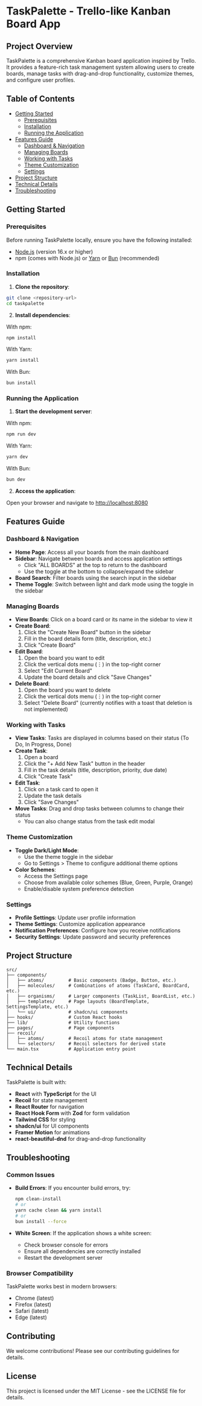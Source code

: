
# TaskPalette - Trello-like Kanban Board App

## Project Overview

TaskPalette is a comprehensive Kanban board application inspired by Trello. It provides a feature-rich task management system allowing users to create boards, manage tasks with drag-and-drop functionality, customize themes, and configure user profiles.

## Table of Contents

- [Getting Started](#getting-started)
  - [Prerequisites](#prerequisites)
  - [Installation](#installation)
  - [Running the Application](#running-the-application)
- [Features Guide](#features-guide)
  - [Dashboard & Navigation](#dashboard--navigation)
  - [Managing Boards](#managing-boards)
  - [Working with Tasks](#working-with-tasks)
  - [Theme Customization](#theme-customization)
  - [Settings](#settings)
- [Project Structure](#project-structure)
- [Technical Details](#technical-details)
- [Troubleshooting](#troubleshooting)

## Getting Started

### Prerequisites

Before running TaskPalette locally, ensure you have the following installed:

- [Node.js](https://nodejs.org/) (version 16.x or higher)
- npm (comes with Node.js) or [Yarn](https://yarnpkg.com/) or [Bun](https://bun.sh/) (recommended)

### Installation

1. **Clone the repository**:

```bash
git clone <repository-url>
cd taskpalette
```

2. **Install dependencies**:

With npm:
```bash
npm install
```

With Yarn:
```bash
yarn install
```

With Bun:
```bash
bun install
```

### Running the Application

1. **Start the development server**:

With npm:
```bash
npm run dev
```

With Yarn:
```bash
yarn dev
```

With Bun:
```bash
bun dev
```

2. **Access the application**:
   
Open your browser and navigate to [http://localhost:8080](http://localhost:8080)

## Features Guide

### Dashboard & Navigation

- **Home Page**: Access all your boards from the main dashboard
- **Sidebar**: Navigate between boards and access application settings
  - Click "ALL BOARDS" at the top to return to the dashboard
  - Use the toggle at the bottom to collapse/expand the sidebar
- **Board Search**: Filter boards using the search input in the sidebar
- **Theme Toggle**: Switch between light and dark mode using the toggle in the sidebar

### Managing Boards

- **View Boards**: Click on a board card or its name in the sidebar to view it
- **Create Board**: 
  1. Click the "Create New Board" button in the sidebar
  2. Fill in the board details form (title, description, etc.)
  3. Click "Create Board"
- **Edit Board**: 
  1. Open the board you want to edit
  2. Click the vertical dots menu (⋮) in the top-right corner
  3. Select "Edit Current Board"
  4. Update the board details and click "Save Changes"
- **Delete Board**:
  1. Open the board you want to delete
  2. Click the vertical dots menu (⋮) in the top-right corner
  3. Select "Delete Board" (currently notifies with a toast that deletion is not implemented)

### Working with Tasks

- **View Tasks**: Tasks are displayed in columns based on their status (To Do, In Progress, Done)
- **Create Task**:
  1. Open a board
  2. Click the "+ Add New Task" button in the header
  3. Fill in the task details (title, description, priority, due date)
  4. Click "Create Task"
- **Edit Task**:
  1. Click on a task card to open it
  2. Update the task details
  3. Click "Save Changes"
- **Move Tasks**: Drag and drop tasks between columns to change their status
  - You can also change status from the task edit modal

### Theme Customization

- **Toggle Dark/Light Mode**:
  - Use the theme toggle in the sidebar
  - Go to Settings > Theme to configure additional theme options
- **Color Schemes**:
  - Access the Settings page
  - Choose from available color schemes (Blue, Green, Purple, Orange)
  - Enable/disable system preference detection

### Settings

- **Profile Settings**: Update user profile information
- **Theme Settings**: Customize application appearance
- **Notification Preferences**: Configure how you receive notifications
- **Security Settings**: Update password and security preferences

## Project Structure

```
src/
├── components/
│   ├── atoms/         # Basic components (Badge, Button, etc.)
│   ├── molecules/     # Combinations of atoms (TaskCard, BoardCard, etc.)
│   ├── organisms/     # Larger components (TaskList, BoardList, etc.)
│   ├── templates/     # Page layouts (BoardTemplate, SettingsTemplate, etc.)
│   └── ui/            # shadcn/ui components
├── hooks/             # Custom React hooks
├── lib/               # Utility functions
├── pages/             # Page components
├── recoil/
│   ├── atoms/         # Recoil atoms for state management
│   └── selectors/     # Recoil selectors for derived state
└── main.tsx           # Application entry point
```

## Technical Details

TaskPalette is built with:

- **React** with **TypeScript** for the UI
- **Recoil** for state management
- **React Router** for navigation
- **React Hook Form** with **Zod** for form validation
- **Tailwind CSS** for styling
- **shadcn/ui** for UI components
- **Framer Motion** for animations
- **react-beautiful-dnd** for drag-and-drop functionality

## Troubleshooting

### Common Issues

- **Build Errors**: If you encounter build errors, try:
  ```bash
  npm clean-install
  # or
  yarn cache clean && yarn install
  # or
  bun install --force
  ```

- **White Screen**: If the application shows a white screen:
  - Check browser console for errors
  - Ensure all dependencies are correctly installed
  - Restart the development server

### Browser Compatibility

TaskPalette works best in modern browsers:
- Chrome (latest)
- Firefox (latest)
- Safari (latest)
- Edge (latest)

## Contributing

We welcome contributions! Please see our contributing guidelines for details.

## License

This project is licensed under the MIT License - see the LICENSE file for details.


